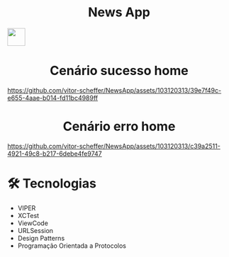 <h1 align="center">News App</h1>

<div style="display: flex">
  <img style="width: 40px" src="https://github.com/vitor-scheffer/NewsApp/assets/103120313/07ecc4ca-cd2f-4d42-8c8d-bd00b4e5cc5e" />
</div>

<h1 align="center">Cenário sucesso home</h1>

https://github.com/vitor-scheffer/NewsApp/assets/103120313/39e7f49c-e655-4aae-b014-fd11bc4989ff

<h1 align="center">Cenário erro home</h1>

https://github.com/vitor-scheffer/NewsApp/assets/103120313/c39a2511-4921-49c8-b217-6debe4fe9747

# 🛠️ Tecnologias

<ul>
  <li>VIPER</li>
  <li>XCTest</li>
  <li>ViewCode</li>
  <li>URLSession</li>
  <li>Design Patterns</li>
  <li>Programação Orientada a Protocolos</li>
</ul>
